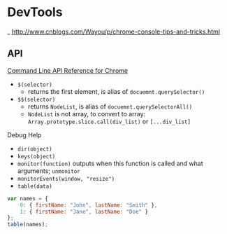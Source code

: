 # DevTools

_ http://www.cnblogs.com/Wayou/p/chrome-console-tips-and-tricks.html

## API
[Command Line API Reference for Chrome](https://developers.google.com/web/tools/chrome-devtools/debug/command-line/command-line-reference?hl=en)

- `$(selector)` 
    - returns the first element, is alias of `docuemnt.querySelector()`
- `$$(selector)` 
    - returns `NodeList`, is alias of `docuemnt.querySelectorAll()`
    - `NodeList` is not array, to convert to array: `Array.prototype.slice.call(div_list)` or `[...div_list]`
    

Debug Help
- `dir(object)`
- `keys(object)`
- `monitor(function)` outputs when this function is called and what arguments; `unmonitor`
- `monitorEvents(window, "resize")`
- `table(data)`
```js
var names = {
	0: { firstName: "John", lastName: "Smith" },
	1: { firstName: "Jane", lastName: "Doe" }
};
table(names);
```